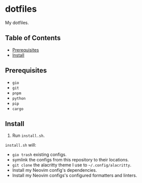 # dotfiles

My dotfiles.

## Table of Contents

<!--toc:start-->

- [Prerequisites](#prerequisites)
- [Install](#install)
<!--toc:end-->

## Prerequisites

- `gio`
- `git`
- `pnpm`
- `python`
- `pip`
- `cargo`

## Install

1. Run `install.sh`.

`install.sh` will:

- `gio trash` existing configs.
- symlink the configs from this repository to their locations.
- `git clone` the alacritty theme I use to `~/.config/alacritty`.
- Install my Neovim config's dependencies.
- Install my Neovim configs's configured formatters and linters.
